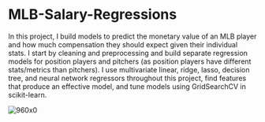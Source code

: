 # MLB-Salary-Regressions
In this project, I build models to predict the monetary value of an MLB player and how much compensation they should expect given their individual stats. I start by cleaning and preprocessing and build separate regression models for position players and pitchers (as position players have different stats/metrics than pitchers). I use multivariate linear, ridge, lasso, decision tree, and neural network regressors throughout this project, find features that produce an effective model, and tune models using GridSearchCV in scikit-learn.


![960x0](https://user-images.githubusercontent.com/81653555/185428766-b9a20ef0-4869-4664-b3b1-363767ed96b1.jpg)
